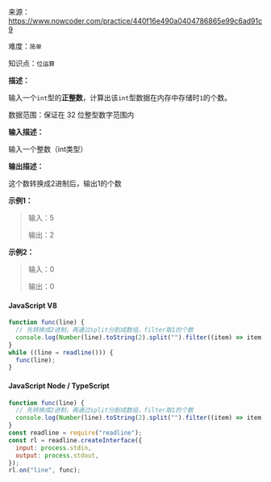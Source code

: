 来源：<https://www.nowcoder.com/practice/440f16e490a0404786865e99c6ad91c9>

难度：`简单`

知识点：`位运算`

**描述：**

输入一个`int`型的**正整数**，计算出该`int`型数据在内存中存储时`1`的个数。

数据范围：保证在 32 位整型数字范围内

**输入描述：**

输入一个整数（int类型）

**输出描述：**

这个数转换成2进制后，输出1的个数

**示例1：**

> 输入：5
>
> 输出：2

**示例2：**

> 输入：0
>
> 输出：0

<!-- tabs:start -->

#### **JavaScript V8**

```javascript
function func(line) {
  // 先转换成2进制，再通过split分割成数组，filter取1的个数
  console.log(Number(line).toString(2).split("").filter((item) => item === "1").length);
}
while ((line = readline())) {
  func(line);
}
```

#### **JavaScript Node / TypeScript**

```javascript
function func(line) {
  // 先转换成2进制，再通过split分割成数组，filter取1的个数
  console.log(Number(line).toString(2).split("").filter((item) => item === "1").length);
}
const readline = require("readline");
const rl = readline.createInterface({
  input: process.stdin,
  output: process.stdout,
});
rl.on("line", func);
```

<!-- tabs:end -->
